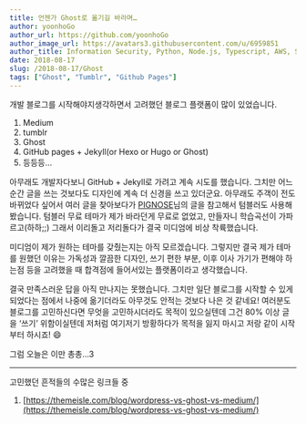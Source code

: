 ```yaml
---
title: 언젠가 Ghost로 옮기길 바라며…
author: yoonhoGo
author_url: https://github.com/yoonhoGo
author_image_url: https://avatars3.githubusercontent.com/u/6959851
author_title: Information Security, Python, Node.js, Typescript, AWS, Serverless, Container(Docker, Kubernetes), GraphQL, OAuth2.0. @witherion
date: 2018-08-17
slug: /2018-08-17/Ghost
tags: ["Ghost", "Tumblr", "Github Pages"]
---
```


개발 블로그를 시작해야지생각하면서 고려했던 블로그 플랫폼이 많이 있었습니다.

1. Medium
2. tumblr
3. Ghost
4. GitHub pages + Jekyll(or Hexo or Hugo or Ghost)
5. 등등등…

<!--truncate-->

아무래도 개발자다보니 GitHub + Jekyll로 가려고 계속 시도를 했습니다. 그치만 어느 순간 글을 쓰는 것보다도 디자인에 계속 더 신경을 쓰고 있더군요. 아무래도 주객이 전도 바뀌었다 싶어서 여러 글을 찾아보다가
[PIGNOSE](https://blog.pigno.se/post/156817828203/%EA%B0%9C%EB%B0%9C%EC%9E%90-%EB%B8%94%EB%A1%9C%EA%B7%B8-%EC%99%9C-%ED%85%80%EB%B8%94%EB%9F%AC%EB%A5%BC-%ED%83%9D%ED%95%A0-%EC%88%98-%EB%B0%96%EC%97%90-%EC%97%86%EC%97%88%EB%82%98)님의 글을 참고해서 텀블러도 사용해봤습니다. 텀블러 무료 테마가 제가 바라던게 무료로 없었고, 만들자니 학습곡선이 가파르고(하하;;) 그래서 이리돌고 저리돌다가 결국 미디엄에 비상 착륙했습니다.

미디엄이 제가 원하는 테마를 갖췄는지는 아직 모르겠습니다. 그렇지만 결국 제가 테마를 원했던 이유는 가독성과 깔끔한 디자인, 쓰기 편한 부분, 이후 이사 가기가 편해야 하는점 등을 고려했을 때 합격점에 들어서있는 플랫폼이라고 생각했습니다.

결국 만족스러운 답을 아직 만나지는 못했습니다. 그치만 일단 블로그를 시작할 수 있게 되었다는 점에서 나중에 옮기더라도 아무것도 안적는 것보다 나은 것 같네요! 여러분도 블로그를 고민하신다면 무엇을 고민하시더라도 목적이 있으실텐데 그건 80% 이상 글을 ‘쓰기’ 위함이실텐데 저처럼 여기저기 방황하다가 목적을 잃지 마시고 저랑 같이 시작부터 하시죠! 😄

그럼 오늘은 이만 총총…3

---

고민했던 흔적들의 수많은 링크들 중

1.  [https://themeisle.com/blog/wordpress-vs-ghost-vs-medium/](https://themeisle.com/blog/wordpress-vs-ghost-vs-medium/)
